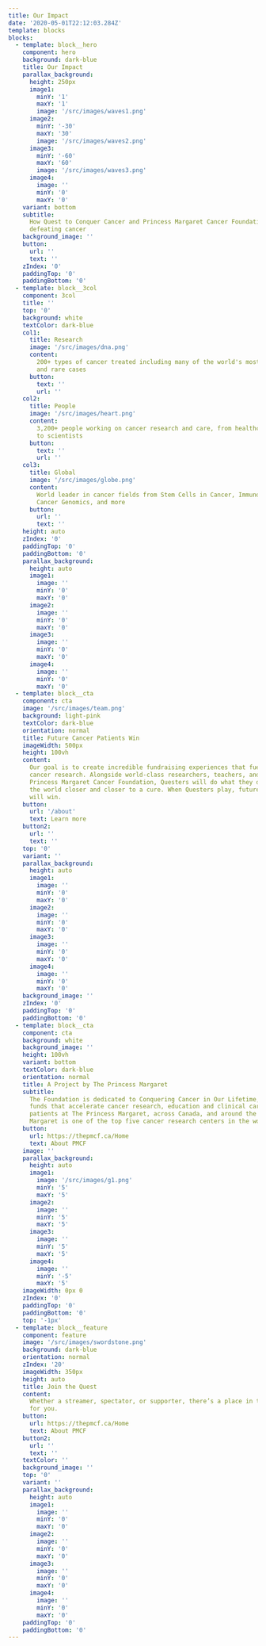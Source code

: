 ```yaml
---
title: Our Impact
date: '2020-05-01T22:12:03.284Z'
template: blocks
blocks:
  - template: block__hero
    component: hero
    background: dark-blue
    title: Our Impact
    parallax_background:
      height: 250px
      image1:
        minY: '1'
        maxY: '1'
        image: '/src/images/waves1.png'
      image2:
        minY: '-30'
        maxY: '30'
        image: '/src/images/waves2.png'
      image3:
        minY: '-60'
        maxY: '60'
        image: '/src/images/waves3.png'
      image4:
        image: ''
        minY: '0'
        maxY: '0'
    variant: bottom
    subtitle:
      How Quest to Conquer Cancer and Princess Margaret Cancer Foundation are
      defeating cancer
    background_image: ''
    button:
      url: ''
      text: ''
    zIndex: '0'
    paddingTop: '0'
    paddingBottom: '0'
  - template: block__3col
    component: 3col
    title: ''
    top: '0'
    background: white
    textColor: dark-blue
    col1:
      title: Research
      image: '/src/images/dna.png'
      content:
        200+ types of cancer treated including many of the world's most complex
        and rare cases
      button:
        text: ''
        url: ''
    col2:
      title: People
      image: '/src/images/heart.png'
      content:
        3,200+ people working on cancer research and care, from healthcare professionals
        to scientists
      button:
        text: ''
        url: ''
    col3:
      title: Global
      image: '/src/images/globe.png'
      content:
        World leader in cancer fields from Stem Cells in Cancer, Immunotherapy,
        Cancer Genomics, and more
      button:
        url: ''
        text: ''
    height: auto
    zIndex: '0'
    paddingTop: '0'
    paddingBottom: '0'
    parallax_background:
      height: auto
      image1:
        image: ''
        minY: '0'
        maxY: '0'
      image2:
        image: ''
        minY: '0'
        maxY: '0'
      image3:
        image: ''
        minY: '0'
        maxY: '0'
      image4:
        image: ''
        minY: '0'
        maxY: '0'
  - template: block__cta
    component: cta
    image: '/src/images/team.png'
    background: light-pink
    textColor: dark-blue
    orientation: normal
    title: Future Cancer Patients Win
    imageWidth: 500px
    height: 100vh
    content:
      Our goal is to create incredible fundraising experiences that fuel groundbreaking
      cancer research. Alongside world-class researchers, teachers, and caregivers at
      Princess Margaret Cancer Foundation, Questers will do what they do best to move
      the world closer and closer to a cure. When Questers play, future cancer patients
      will win.
    button:
      url: '/about'
      text: Learn more
    button2:
      url: ''
      text: ''
    top: '0'
    variant: ''
    parallax_background:
      height: auto
      image1:
        image: ''
        minY: '0'
        maxY: '0'
      image2:
        image: ''
        minY: '0'
        maxY: '0'
      image3:
        image: ''
        minY: '0'
        maxY: '0'
      image4:
        image: ''
        minY: '0'
        maxY: '0'
    background_image: ''
    zIndex: '0'
    paddingTop: '0'
    paddingBottom: '0'
  - template: block__cta
    component: cta
    background: white
    background_image: ''
    height: 100vh
    variant: bottom
    textColor: dark-blue
    orientation: normal
    title: A Project by The Princess Margaret
    subtitle:
      The Foundation is dedicated to Conquering Cancer in Our Lifetime, raising
      funds that accelerate cancer research, education and clinical care benefitting
      patients at The Princess Margaret, across Canada, and around the world. The Princess
      Margaret is one of the top five cancer research centers in the world.
    button:
      url: https://thepmcf.ca/Home
      text: About PMCF
    image: ''
    parallax_background:
      height: auto
      image1:
        image: '/src/images/g1.png'
        minY: '5'
        maxY: '5'
      image2:
        image: ''
        minY: '5'
        maxY: '5'
      image3:
        image: ''
        minY: '5'
        maxY: '5'
      image4:
        image: ''
        minY: '-5'
        maxY: '5'
    imageWidth: 0px 0
    zIndex: '0'
    paddingTop: '0'
    paddingBottom: '0'
    top: '-1px'
  - template: block__feature
    component: feature
    image: '/src/images/swordstone.png'
    background: dark-blue
    orientation: normal
    zIndex: '20'
    imageWidth: 350px
    height: auto
    title: Join the Quest
    content:
      Whether a streamer, spectator, or supporter, there’s a place in this Quest
      for you.
    button:
      url: https://thepmcf.ca/Home
      text: About PMCF
    button2:
      url: ''
      text: ''
    textColor: ''
    background_image: ''
    top: '0'
    variant: ''
    parallax_background:
      height: auto
      image1:
        image: ''
        minY: '0'
        maxY: '0'
      image2:
        image: ''
        minY: '0'
        maxY: '0'
      image3:
        image: ''
        minY: '0'
        maxY: '0'
      image4:
        image: ''
        minY: '0'
        maxY: '0'
    paddingTop: '0'
    paddingBottom: '0'
---
```

